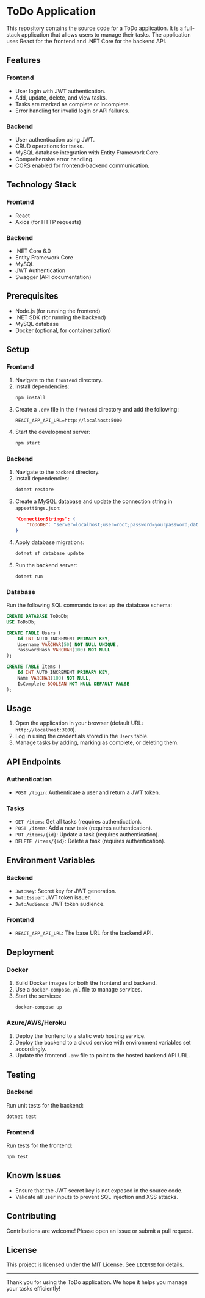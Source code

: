 # ToDo Application

This repository contains the source code for a ToDo application. It is a full-stack application that allows users to manage their tasks. The application uses React for the frontend and .NET Core for the backend API.

## Features

### Frontend
- User login with JWT authentication.
- Add, update, delete, and view tasks.
- Tasks are marked as complete or incomplete.
- Error handling for invalid login or API failures.

### Backend
- User authentication using JWT.
- CRUD operations for tasks.
- MySQL database integration with Entity Framework Core.
- Comprehensive error handling.
- CORS enabled for frontend-backend communication.

## Technology Stack

### Frontend
- React
- Axios (for HTTP requests)

### Backend
- .NET Core 6.0
- Entity Framework Core
- MySQL
- JWT Authentication
- Swagger (API documentation)

## Prerequisites
- Node.js (for running the frontend)
- .NET SDK (for running the backend)
- MySQL database
- Docker (optional, for containerization)

## Setup

### Frontend
1. Navigate to the `frontend` directory.
2. Install dependencies:
   ```bash
   npm install
   ```
3. Create a `.env` file in the `frontend` directory and add the following:
   ```env
   REACT_APP_API_URL=http://localhost:5000
   ```
4. Start the development server:
   ```bash
   npm start
   ```

### Backend
1. Navigate to the `backend` directory.
2. Install dependencies:
   ```bash
   dotnet restore
   ```
3. Create a MySQL database and update the connection string in `appsettings.json`:
   ```json
   "ConnectionStrings": {
       "ToDoDB": "server=localhost;user=root;password=yourpassword;database=ToDoDb"
   }
   ```
4. Apply database migrations:
   ```bash
   dotnet ef database update
   ```
5. Run the backend server:
   ```bash
   dotnet run
   ```

### Database
Run the following SQL commands to set up the database schema:
```sql
CREATE DATABASE ToDoDb;
USE ToDoDb;

CREATE TABLE Users (
    Id INT AUTO_INCREMENT PRIMARY KEY,
    Username VARCHAR(50) NOT NULL UNIQUE,
    PasswordHash VARCHAR(100) NOT NULL
);

CREATE TABLE Items (
    Id INT AUTO_INCREMENT PRIMARY KEY,
    Name VARCHAR(100) NOT NULL,
    IsComplete BOOLEAN NOT NULL DEFAULT FALSE
);
```

## Usage

1. Open the application in your browser (default URL: `http://localhost:3000`).
2. Log in using the credentials stored in the `Users` table.
3. Manage tasks by adding, marking as complete, or deleting them.

## API Endpoints

### Authentication
- `POST /login`: Authenticate a user and return a JWT token.

### Tasks
- `GET /items`: Get all tasks (requires authentication).
- `POST /items`: Add a new task (requires authentication).
- `PUT /items/{id}`: Update a task (requires authentication).
- `DELETE /items/{id}`: Delete a task (requires authentication).

## Environment Variables

### Backend
- `Jwt:Key`: Secret key for JWT generation.
- `Jwt:Issuer`: JWT token issuer.
- `Jwt:Audience`: JWT token audience.

### Frontend
- `REACT_APP_API_URL`: The base URL for the backend API.

## Deployment

### Docker
1. Build Docker images for both the frontend and backend.
2. Use a `docker-compose.yml` file to manage services.
3. Start the services:
   ```bash
   docker-compose up
   ```

### Azure/AWS/Heroku
1. Deploy the frontend to a static web hosting service.
2. Deploy the backend to a cloud service with environment variables set accordingly.
3. Update the frontend `.env` file to point to the hosted backend API URL.

## Testing

### Backend
Run unit tests for the backend:
```bash
dotnet test
```

### Frontend
Run tests for the frontend:
```bash
npm test
```

## Known Issues
- Ensure that the JWT secret key is not exposed in the source code.
- Validate all user inputs to prevent SQL injection and XSS attacks.

## Contributing
Contributions are welcome! Please open an issue or submit a pull request.

## License
This project is licensed under the MIT License. See `LICENSE` for details.

---

Thank you for using the ToDo application. We hope it helps you manage your tasks efficiently!

